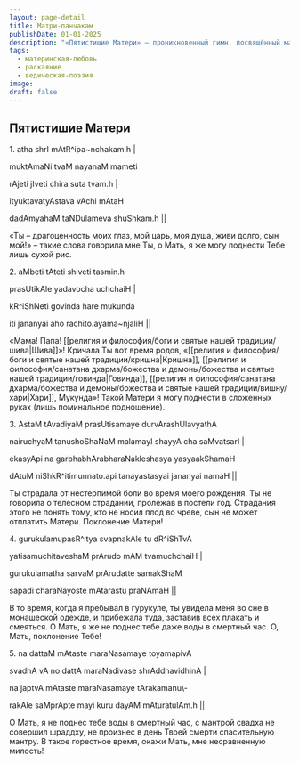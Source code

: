 ```yaml
---
layout: page-detail
title: Матри-панчакам
publishDate: 01-01-2025
description: "«Пятистишие Матери» — проникновенный гимн, посвящённый материнской любви и жертве. Автор с благодарностью и раскаянием вспоминает заботу матери: её страдания при родах, бессонные ночи, тревоги и бескорыстную преданность. Сын признаёт невозможность отплатить за материнский труд, сожалеет о том, что не смог достойно отблагодарить её ни при жизни, ни после смерти, и молит о её милости и прощении."
tags:
  - материнская-любовь
  - раскаяние
  - ведическая-поэзия
image: 
draft: false
---
```


## Пятистишие Матери
 1\. atha shrI mAtR^ipa\~nchakam.h |

 muktAmaNi tvaM nayanaM mameti

 rAjeti jIveti chira suta tvam.h |

 ityuktavatyAstava vAchi mAtaH

 dadAmyahaM taNDulameva shuShkam.h ||

 «Ты – драгоценность моих глаз, мой царь, моя душа, живи долго, сын мой!» – такие слова говорила мне Ты, о Мать, я же могу поднести Тебе лишь сухой рис.

 2\. aMbeti tAteti shiveti tasmin.h

 prasUtikAle yadavocha uchchaiH |

 kR^iShNeti govinda hare mukunda

 iti jananyai aho rachito.ayama\~njaliH ||

 «Мама! Папа! [[религия и философия/боги и святые нашей традиции/шива|Шива]]»! Кричала Ты вот время родов, «[[религия и философия/боги и святые нашей традиции/кришна|Кришна]], [[религия и философия/санатана дхарма/божества и демоны/божества и святые нашей традиции/говинда|Говинда]], [[религия и философия/санатана дхарма/божества и демоны/божества и святые нашей традиции/вишну/хари|Хари]], Мукунда»! Такой Матери я могу поднести в сложенных руках (лишь поминальное подношение).

 3\. AstaM tAvadiyaM prasUtisamaye durvArashUlavyathA

 nairuchyaM tanushoShaNaM malamayI shayyA cha saMvatsarI |

 ekasyApi na garbhabhArabharaNakleshasya yasyaakShamaH

 dAtuM niShkR^itimunnato.api tanayastasyai jananyai namaH ||

 Ты страдала от нестерпимой боли во время моего рождения. Ты не говорила о телесном страдании, пролежав в постели год. Страдания этого не понять тому, кто не носил плод во чреве, сын не может отплатить Матери. Поклонение Матери!

 4\. gurukulamupasR^itya svapnakAle tu dR^iShTvA

 yatisamuchitaveshaM prArudo mAM tvamuchchaiH |

 gurukulamatha sarvaM prArudatte samakShaM

 sapadi charaNayoste mAtarastu praNAmaH ||

 В то время, когда я пребывал в гурукуле, ты увидела меня во сне в монашеской одежде, и прибежала туда, заставив всех плакать и смеяться. О Мать, я же не поднес тебе даже воды в смертный час. О, Мать, поклонение Тебе!

 5\. na dattaM mAtaste maraNasamaye toyamapivA

 svadhA vA no dattA maraNadivase shrAddhavidhinA |

 na japtvA mAtaste maraNasamaye tArakamanu\\-

 rakAle saMprApte mayi kuru dayAM mAturatulAm.h ||

 О Мать, я не поднес тебе воды в смертный час, с мантрой свадха не совершил шраддху, не произнес в день Твоей смерти спасительную мантру. В такое горестное время, окажи Мать, мне несравненную милость!
